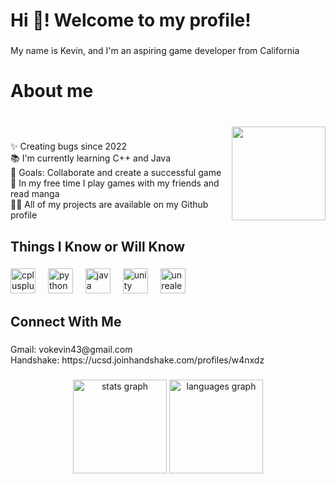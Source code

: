 <h1 align="left">Hi 👋! Welcome to my profile!</h1>

###

<p align="left">My name is Kevin, and I'm an aspiring game developer from California</p>

###

<h1 align="left">About me</h1>

###

<br clear="both">

<img align="right" height="150" src="https://external-content.duckduckgo.com/iu/?u=https%3A%2F%2F4.bp.blogspot.com%2F-9kw2ZxUivk4%2FV9rOzaV3tMI%2FAAAAAAAAALM%2Fime6R2WEMsQwpCrmxJFhEWTNZUq0Zn-lQCLcB%2Fs1600%2F13287.conan-hellothere.gif&f=1&nofb=1&ipt=d3a3120ef40221121e9af375ef2030e62a6fe1cefca901571b7208fb2a5185a4"  />

###

<p align="left">✨ Creating bugs since 2022<br>    📚 I'm currently learning C++ and Java<br>    🎯 Goals: Collaborate and create a successful game<br>    🎲 In my free time I play games with my friends and read manga<br>👨‍💻 All of my projects are available on my Github profile</p>

###

<h2 align="left">Things I Know or Will Know</h2>

###

<div align="left">
  <img src="https://cdn.jsdelivr.net/gh/devicons/devicon/icons/cplusplus/cplusplus-original.svg" height="40" alt="cplusplus logo"  />
  <img width="12" />
  <img src="https://cdn.jsdelivr.net/gh/devicons/devicon/icons/python/python-original.svg" height="40" alt="python logo"  />
  <img width="12" />
  <img src="https://cdn.jsdelivr.net/gh/devicons/devicon/icons/java/java-original.svg" height="40" alt="java logo"  />
  <img width="12" />
  <img src="https://cdn.jsdelivr.net/gh/devicons/devicon/icons/unity/unity-original.svg" height="40" alt="unity logo"  />
  <img width="12" />
  <img src="https://cdn.jsdelivr.net/gh/devicons/devicon/icons/unrealengine/unrealengine-original.svg" height="40" alt="unrealengine logo"  />
</div>

###

<h2 align="left">Connect With Me</h2>

###

<p align="left">Gmail: vokevin43@gmail.com<br>Handshake: https://ucsd.joinhandshake.com/profiles/w4nxdz</p>

###

<div align="center">
  <img src="https://github-readme-stats.vercel.app/api?username=Undeacl&hide_title=false&hide_rank=false&show_icons=true&include_all_commits=true&count_private=true&disable_animations=false&theme=dracula&locale=en&hide_border=false&order=1" height="150" alt="stats graph"  />
  <img src="https://github-readme-stats.vercel.app/api/top-langs?username=Undeacl&locale=en&hide_title=false&layout=compact&card_width=320&langs_count=5&theme=dracula&hide_border=false&order=2" height="150" alt="languages graph"  />
</div>

###
